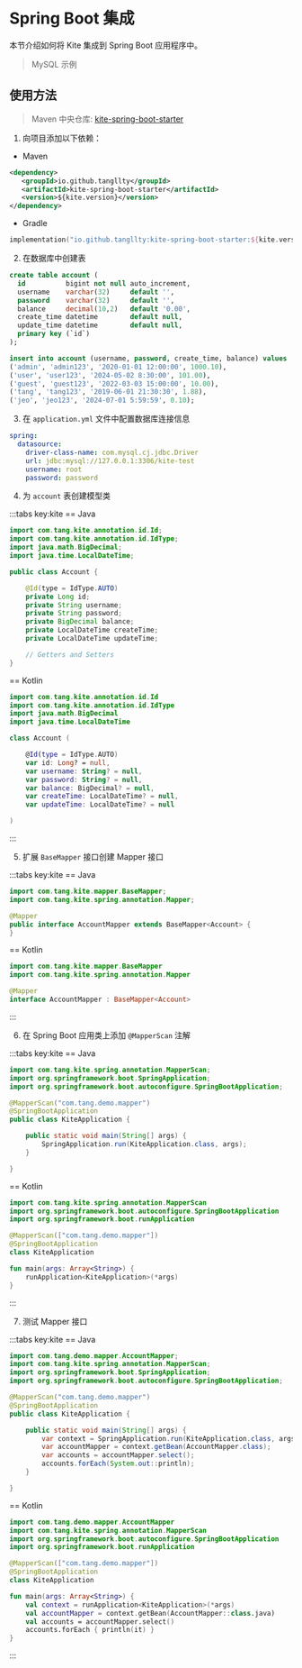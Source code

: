 # Spring Boot 集成

本节介绍如何将 Kite 集成到 Spring Boot 应用程序中。

> MySQL 示例

## 使用方法

> Maven 中央仓库: [kite-spring-boot-starter](https://central.sonatype.com/artifact/io.github.tangllty/kite-spring-boot-starter)

1. 向项目添加以下依赖：

* Maven

```xml
<dependency>
   <groupId>io.github.tangllty</groupId>
   <artifactId>kite-spring-boot-starter</artifactId>
   <version>${kite.version}</version>
</dependency>
```

* Gradle

```kts
implementation("io.github.tangllty:kite-spring-boot-starter:${kite.version}")
```

2. 在数据库中创建表

```sql
create table account (
  id          bigint not null auto_increment,
  username    varchar(32)     default '',
  password    varchar(32)     default '',
  balance     decimal(10,2)   default '0.00',
  create_time datetime        default null,
  update_time datetime        default null,
  primary key (`id`)
);

insert into account (username, password, create_time, balance) values
('admin', 'admin123', '2020-01-01 12:00:00', 1000.10),
('user', 'user123', '2024-05-02 8:30:00', 101.00),
('guest', 'guest123', '2022-03-03 15:00:00', 10.00),
('tang', 'tang123', '2019-06-01 21:30:30', 1.88),
('jeo', 'jeo123', '2024-07-01 5:59:59', 0.10);
```

3. 在 `application.yml` 文件中配置数据库连接信息

```yaml
spring:
  datasource:
    driver-class-name: com.mysql.cj.jdbc.Driver
    url: jdbc:mysql://127.0.0.1:3306/kite-test
    username: root
    password: password
```

4. 为 `account` 表创建模型类

:::tabs key:kite
== Java

```java
import com.tang.kite.annotation.id.Id;
import com.tang.kite.annotation.id.IdType;
import java.math.BigDecimal;
import java.time.LocalDateTime;

public class Account {

    @Id(type = IdType.AUTO)
    private Long id;
    private String username;
    private String password;
    private BigDecimal balance;
    private LocalDateTime createTime;
    private LocalDateTime updateTime;

    // Getters and Setters
}
```

== Kotlin

```kotlin
import com.tang.kite.annotation.id.Id
import com.tang.kite.annotation.id.IdType
import java.math.BigDecimal
import java.time.LocalDateTime

class Account (

    @Id(type = IdType.AUTO)
    var id: Long? = null,
    var username: String? = null,
    var password: String? = null,
    var balance: BigDecimal? = null,
    var createTime: LocalDateTime? = null,
    var updateTime: LocalDateTime? = null

)
```
:::

5. 扩展 `BaseMapper` 接口创建 Mapper 接口

:::tabs key:kite
== Java

```java
import com.tang.kite.mapper.BaseMapper;
import com.tang.kite.spring.annotation.Mapper;

@Mapper
public interface AccountMapper extends BaseMapper<Account> {
}
```

== Kotlin

```kotlin
import com.tang.kite.mapper.BaseMapper
import com.tang.kite.spring.annotation.Mapper

@Mapper
interface AccountMapper : BaseMapper<Account>
```
:::

6. 在 Spring Boot 应用类上添加 `@MapperScan` 注解

:::tabs key:kite
== Java

```java
import com.tang.kite.spring.annotation.MapperScan;
import org.springframework.boot.SpringApplication;
import org.springframework.boot.autoconfigure.SpringBootApplication;

@MapperScan("com.tang.demo.mapper")
@SpringBootApplication
public class KiteApplication {

    public static void main(String[] args) {
        SpringApplication.run(KiteApplication.class, args);
    }

}
```

== Kotlin

```kotlin
import com.tang.kite.spring.annotation.MapperScan
import org.springframework.boot.autoconfigure.SpringBootApplication
import org.springframework.boot.runApplication

@MapperScan(["com.tang.demo.mapper"])
@SpringBootApplication
class KiteApplication

fun main(args: Array<String>) {
	runApplication<KiteApplication>(*args)
}
```

:::


7. 测试 Mapper 接口

:::tabs key:kite
== Java

```java
import com.tang.demo.mapper.AccountMapper;
import com.tang.kite.spring.annotation.MapperScan;
import org.springframework.boot.SpringApplication;
import org.springframework.boot.autoconfigure.SpringBootApplication;

@MapperScan("com.tang.demo.mapper")
@SpringBootApplication
public class KiteApplication {

    public static void main(String[] args) {
        var context = SpringApplication.run(KiteApplication.class, args);
        var accountMapper = context.getBean(AccountMapper.class);
        var accounts = accountMapper.select();
        accounts.forEach(System.out::println);
    }

}
```
== Kotlin

```kotlin
import com.tang.demo.mapper.AccountMapper
import com.tang.kite.spring.annotation.MapperScan
import org.springframework.boot.autoconfigure.SpringBootApplication
import org.springframework.boot.runApplication

@MapperScan(["com.tang.demo.mapper"])
@SpringBootApplication
class KiteApplication

fun main(args: Array<String>) {
	val context = runApplication<KiteApplication>(*args)
	val accountMapper = context.getBean(AccountMapper::class.java)
	val accounts = accountMapper.select()
	accounts.forEach { println(it) }
}
```
:::
